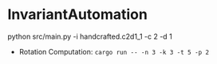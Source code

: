 # InvariantAutomation
python src/main.py -i handcrafted.c2d1_1 -c 2 -d 1 

* Rotation Computation: `cargo run -- -n 3 -k 3 -t 5 -p 2`
<!-- Invariant Automation Code -->
<!-- 
Run invariantfuzzer.py with python:

cd src/

#To run all strategies:
python3 main.py


#To plot surface graph:
python3 graphplotter.py -->
